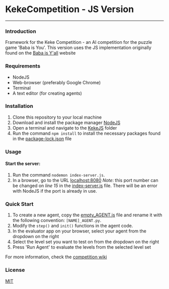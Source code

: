 # KekeCompetition - JS Version

---
### Introduction
Framework for the Keke Competition - an AI competition for the puzzle game 'Baba is You'.
This version uses the JS implementation originally found on the [Baba is Y'all](http://equius.gil.engineering.nyu.edu/) website

### Requirements
* NodeJS
* Web-browser (preferably Google Chrome)
* Terminal
* A text editor (for creating agents)

### Installation
1. Clone this repository to your local machine
2. Download and install the package manager [NodeJS](https://nodejs.org/en/download/)
3. Open a terminal and navigate to the [KekeJS](.) folder
4. Run the command `npm install` to install the necessary packages found in the [package-lock.json](package-lock.json) file

### Usage
#### Start the server: 
1. Run the command `nodemon index-server.js`. 
2. In a browser, go to the URL [localhost:8080](http://localhost:8080)
    *Note*: this port number can be changed on _line 15_ in the [index-server.js](index-server.js) file. 
    There will be an error with NodeJS if the port is already in use.

### Quick Start
1. To create a new agent, copy the [empty_AGENT.js](./agents/empty_AGENT.js) file and rename it with the following convention: 
`[NAME]_AGENT.py`. 
2. Modify the `step()` and `init()` functions in the agent code.
3. In the evaluator app on your browser, select your agent from the dropdown on the right
4. Select the level set you want to test on from the dropdown on the right
5. Press 'Run Agent' to evaluate the levels from the selected level set

For more information, check the [competition wiki](https://github.com/MasterMilkX/KekeCompetition/wiki)

### License
[MIT](https://choosealicense.com/licenses/mit/)
